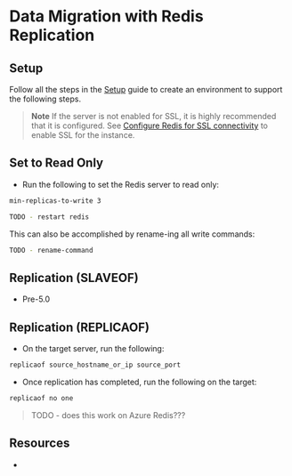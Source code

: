 # Data Migration with Redis Replication

## Setup

Follow all the steps in the [Setup](./../05_Appendix/00_Setup.md) guide to create an environment to support the following steps.

> **Note** If the server is not enabled for SSL, it is highly recommended that it is configured.  See [Configure Redis for SSL connectivity](../05_Appendix/04_ConfigurePostgresSSL.md) to enable SSL for the instance.

## Set to Read Only

- Run the following to set the Redis server to read only:

```bash
min-replicas-to-write 3

TODO - restart redis
```

This can also be accomplished by rename-ing all write commands:

```bash
TODO - rename-command
```

## Replication (SLAVEOF)

- Pre-5.0

## Replication (REPLICAOF)

- On the target server, run the following:

```bash
replicaof source_hostname_or_ip source_port
```

- Once replication has completed, run the following on the target:

```bash
replicaof no one
```

> TODO - does this work on Azure Redis???

## Resources

- 